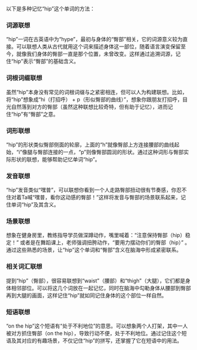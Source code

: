 以下是多种记忆“hip”这个单词的方法：

### 词源联想
“hip”一词在古英语中为“hype”，最初与身体的“臀部”相关，它的词源意义较为直接。可以联想人类从古代就用这个词来描述身体这一部位，随着语言演变保留至今，就像我们身体的臀部一直是那个位置，未曾改变。这样通过追溯词源，记住“hip”表示“臀部”的基础含义。 

### 词根词缀联想
虽然“hip”本身没有常见的词根词缀与之紧密相连，但可以人为构建联想。比如，将“hip”想象成“hi（打招呼） + p（形似臀部的曲线）”，想象你跟朋友打招呼，目光自然落到对方的臀部（虽然这种联想比较奇特，但有助于记忆），进而记住“hip”有“臀部”之意。 

### 词形联想
“hip”的形状类似臀部侧面的轮廓，上面的“h”就像臀部上方连接腰部的曲线起始，“i”像腿与臀部连接的一点，“p”则像臀部圆润的形状。通过这种词形与臀部实际形状的联想，能够帮助记忆单词“hip”。 

### 发音联想
“hip”发音类似“嘿普”，可以联想你看到一个人走路臀部扭动很有节奏感，你忍不住对着Ta喊“嘿普，看你这动感的臀部！”这样将发音与臀部的场景联系起来，记住单词“hip”及其含义。 

### 场景联想
想象在健身房里，教练指导学员做深蹲动作，嘴里喊着：“注意保持臀部（hip）稳定！” 或者是在舞蹈课上，老师强调扭胯动作，“要用力摆动你们的臀部（hip）” 。通过这些熟悉的场景，让“hip”这个单词和“臀部”含义在脑海中形成紧密联系。 

### 相关词汇联想
提到“hip”（臀部），很容易联想到“waist”（腰部）和“thigh”（大腿），它们都是身体相邻部位。可以将这几个词放在一起记忆，同时在脑海中勾勒身体从腰部到臀部再到大腿的画面，这样记住“hip”就如同记住身体的这个部位一样自然。 

### 短语联想
“on the hip”这个短语有“处于不利地位”的意思。可以想象两个人打架，其中一人被对方抓住臀部（on the hip），导致行动不便，处于不利地位。通过记住这个短语及其对应的有趣场景，不仅记住“hip”的拼写，还掌握了它在短语中的用法。 